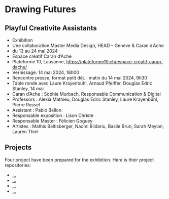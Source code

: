 # Drawing Futures
## Playful Creativite Assistants

- Exhibition
- Une collaboration Master Media Design, HEAD – Genève & Caran d’Ache
- du 13 au 24 mai 2024
- Espace créatif Caran d’Ache
- Plateforme 10, Lausanne, https://plateforme10.ch/espace-creatif-caran-dache/
- Vernissage: 14 mai 2024, 18h00
- Rencontre presse, format petit déj. : matin du 14 mai 2024, 9h30
- Table ronde avec Laure Krayenbühl, Arnaud Pfeiffer, Douglas Edric Stanley, 14 mai
- Caran d’Ache : Sophie Murbach, Responsable Communication & Digital
- Professors : Alexia Mathieu, Douglas Edric Stanley, Laure Krayenbühl, Pierre Rossel
- Assistant : Pablo Bellon
- Responsable exposition : Lison Christe
- Responsable Master : Félicien Goguey
- Artistes : Mathis Baltisberger, Naomi Blidariu, Basile Brun, Sarah Meylan, Lauren Thiel

## Projects
Four project have been prepared for the exhibition. Here is their project repositories:

- [...]()
- [...]()
- [...]()
- [...]()